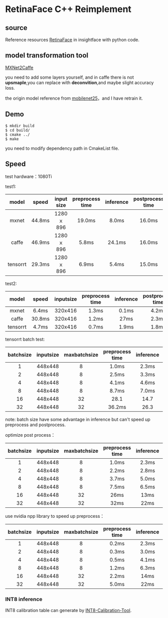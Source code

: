 # RetinaFace C++ Reimplement

## source
 Reference resources [RetinaFace](https://github.com/deepinsight/insightface/tree/master/RetinaFace) in insightface with python code. 

## model transformation tool
[MXNet2Caffe](https://github.com/cypw/MXNet2Caffe)

you need to add some layers yourself, and in caffe there is not **upsmaple**,you can replace with **deconvition**,and maybe slight accuracy loss.

the origin model reference from [mobilenet25](https://pan.baidu.com/s/1P1ypO7VYUbNAezdvLm2m9w#list/path=%2F)，and I have retrain it.

## Demo
```
$ mkdir build
$ cd build/
$ cmake ../
$ make
```
you need to modify dependency path in CmakeList file.

## Speed

test hardware：1080Ti

test1:

|  model   | speed  | input size | preprocess time | inference | postprocess time |
| :------: | :----: | :--------: | :-------------: | :-------: | :--------------: |
|  mxnet   | 44.8ms | 1280ｘ896  |     19.0ms      |   8.0ms   |      16.0ms      |
|  caffe   | 46.9ms | 1280ｘ896  |      5.8ms      |  24.1ms   |      16.0ms      |
| tensorrt | 29.3ms | 1280ｘ896  |      6.9ms      |   5.4ms   |      15.0ms      |

test2:

|  model   | speed  | inputsize | preprocess time | inference | postprocess time |
| :------: | :----: | :-------: | :-------------: | :-------: | :--------------: |
|  mxnet   | 6.4ms  |  320x416  |      1.3ms      |   0.1ms   |      4.2ms       |
|  caffe   | 30.8ms |  320x416  |      1.2ms      |   27ms    |      2.3ms       |
| tensorrt | 4.7ms  |  320x416  |      0.7ms      |   1.9ms   |      1.8ms       |

tensorrt batch test:

| batchsize | inputsize | maxbatchsize | preprocess time | inference | postprocess time |   all   | GPU  |
| :-------: | :-------: | :----------: | :-------------: | :-------: | :--------------: | :-----: | :--: |
|     1     |  448x448  |      8       |      1.0ms      |   2.3ms   |      2.6ms       |  6.7ms  | 35%  |
|     2     |  448x448  |      8       |      2.5ms      |   3.3ms   |      5.2ms       | 11.8ms  | 33%  |
|     4     |  448x448  |      8       |      4.1ms      |   4.6ms   |      10.0ms      | 21.8ms  | 28%  |
|     8     |  448x448  |      8       |      8.7ms      |   7.0ms   |      20.3ms      | 40.7ms  | 23%  |
|    16     |  448x448  |      32      |      28.1       |   14.7    |      38.7ms      | 92.0ms  |  -   |
|    32     |  448x448  |      32      |     36.2ms      |   26.3    |      75.7ms      | 163.5ms |  -   |

note: batch size have some advantage in inference but can't speed up preprocess and postprocess.

optimize post process：

| batchsize | inputsize | maxbatchsize | preprocess time | inference | postprocess time |  all   | GPU  |
| :-------: | :-------: | :----------: | :-------------: | :-------: | :--------------: | :----: | :--: |
|     1     |  448x448  |      8       |      1.0ms      |   2.3ms   |      0.09ms      | 3.5ms  | 70%  |
|     2     |  448x448  |      8       |      2.2ms      |   2.8ms   |      0.2ms       | 5.3ms  | 60%  |
|     4     |  448x448  |      8       |      3.7ms      |   5.0ms   |      0.3ms       | 8.4ms  | 55%  |
|     8     |  448x448  |      8       |      7.5ms      |   6.5ms   |      0.67ms      | 14.9ms | 50%  |
|    16     |  448x448  |      32      |      26ms       |   13ms    |      1.3ms       |  41ms  | 40%  |
|    32     |  448x448  |      32      |      32ms       |   22ms    |      2.7ms       | 56.6ms | 50%  |

use nvidia npp library to speed up preprocess：

| batchsize | inputsize | maxbatchsize | preprocess time | inference | postprocess time |  all   | GPU  |
| :-------: | :-------: | :----------: | :-------------: | :-------: | :--------------: | :----: | :--: |
|     1     |  448x448  |      8       |      0.2ms      |   2.3ms   |      0.1ms       | 2.6ms  | 91%  |
|     2     |  448x448  |      8       |      0.3ms      |   3.0ms   |      0.2ms       | 3.5ms  | 85%  |
|     4     |  448x448  |      8       |      0.5ms      |   4.1ms   |      0.32ms      | 5.0ms  | 82%  |
|     8     |  448x448  |      8       |      1.2ms      |   6.3ms   |      0.77ms      | 8.3ms  | 79%  |
|    16     |  448x448  |      32      |      2.2ms      |   14ms    |      1.3ms       | 16.7ms | 80%  |
|    32     |  448x448  |      32      |      5.0ms      |   22ms    |      2.8ms       | 29.3ms | 77%  |


### INT8 inference
INT8 calibration table can generate by [INT8-Calibration-Tool](https://github.com/clancylian/retinaface/tree/master/INT8-Calibration-Tool).



